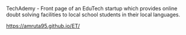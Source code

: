 TechAdemy - Front page of an EduTech startup which provides online doubt solving facilities to local school students in their local languages.

https://amruta95.github.io/ET/
